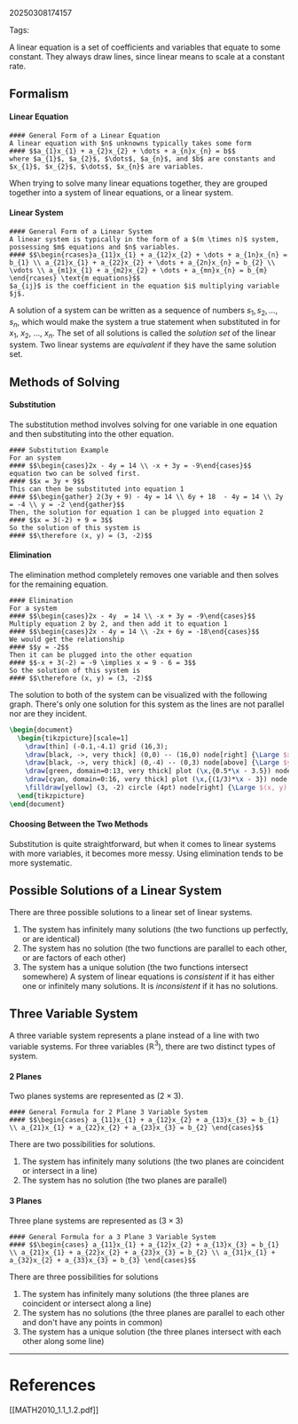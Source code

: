 20250308174157

Tags:

A linear equation is a set of coefficients and variables that equate to some constant. They always draw lines, since linear means to scale at a constant rate. 

## Formalism
#### Linear Equation
```ad-formula
#### General Form of a Linear Equation
A linear equation with $n$ unknowns typically takes some form 
#### $$a_{1}x_{1} + a_{2}x_{2} + \dots + a_{n}x_{n} = b$$
where $a_{1}$, $a_{2}$, $\dots$, $a_{n}$, and $b$ are constants and $x_{1}$, $x_{2}$, $\dots$, $x_{n}$ are variables.
```

When trying to solve many linear equations together, they are grouped together into a system of linear equations, or a linear system.

#### Linear System

```ad-formula
#### General Form of a Linear System
A linear system is typically in the form of a $(m \times n)$ system, possessing $m$ equations and $n$ variables. 
#### $$\begin{rcases}a_{11}x_{1} + a_{12}x_{2} + \dots + a_{1n}x_{n} = b_{1} \\ a_{21}x_{1} + a_{22}x_{2} + \dots + a_{2n}x_{n} = b_{2} \\ \vdots \\ a_{m1}x_{1} + a_{m2}x_{2} + \dots + a_{mn}x_{n} = b_{m} \end{rcases} \text{m equations}$$
$a_{ij}$ is the coefficient in the equation $i$ multiplying variable $j$.
```
A solution of a system can be written as a sequence of numbers $s_{1}, s_{2}, \dots, s_{n}$, which would make the system a true statement when substituted in for $x_{1}$, $x_{2}$, $\dots$, $x_{n}$. The set of all solutions is called the *solution set* of the linear system. Two linear systems are *equivalent* if they have the same solution set. 

## Methods of Solving
#### Substitution
The substitution method involves solving for one variable in one equation and then substituting into the other equation.
```ad-example
#### Substitution Example
For an system 
#### $$\begin{cases}2x - 4y = 14 \\ -x + 3y = -9\end{cases}$$
equation two can be solved first.
#### $$x = 3y + 9$$
This can then be substituted into equation 1
#### $$\begin{gather} 2(3y + 9) - 4y = 14 \\ 6y + 18  - 4y = 14 \\ 2y = -4 \\ y = -2 \end{gather}$$
Then, the solution for equation 1 can be plugged into equation 2
#### $$x = 3(-2) + 9 = 3$$
So the solution of this system is
#### $$\therefore (x, y) = (3, -2)$$
```

#### Elimination
The elimination method completely removes one variable and then solves for the remaining equation.
```ad-example
#### Elimination
For a system
#### $$\begin{cases}2x - 4y  = 14 \\ -x + 3y = -9\end{cases}$$
Multiply equation 2 by 2, and then add it to equation 1
#### $$\begin{cases}2x - 4y = 14 \\ -2x + 6y = -18\end{cases}$$
We would get the relationship
#### $$y = -2$$
Then it can be plugged into the other equation
#### $$-x + 3(-2) = -9 \implies x = 9 - 6 = 3$$
So the solution of this system is
#### $$\therefore (x, y) = (3, -2)$$
```

The solution to both of the system can be visualized with the following graph. There's only one solution for this system as the lines are not parallel nor are they incident.
```tikz
\begin{document}
  \begin{tikzpicture}[scale=1]
    \draw[thin] (-0.1,-4.1) grid (16,3);
    \draw[black, ->, very thick] (0,0) -- (16,0) node[right] {\Large $x$};
    \draw[black, ->, very thick] (0,-4) -- (0,3) node[above] {\Large $y$};
    \draw[green, domain=0:13, very thick] plot (\x,{0.5*\x - 3.5}) node[right] {\Large $2x - 4y = 14$};
    \draw[cyan, domain=0:16, very thick] plot (\x,{(1/3)*\x - 3}) node[right] {\Large $-2x + 6y = -17$};
    \filldraw[yellow] (3, -2) circle (4pt) node[right] {\Large $(x, y) = (3, -2)$};
  \end{tikzpicture}
\end{document}
```

#### Choosing Between the Two Methods
Substitution is quite straightforward, but when it comes to linear systems with more variables, it becomes more messy. Using elimination tends to be more systematic. 

## Possible Solutions of a Linear System
There are three possible solutions to a linear set of linear systems.
1. The system has infinitely many solutions (the two functions up perfectly, or are identical)
2. The system has no solution (the two functions are parallel to each other, or are factors of each other)
3. The system has a unique solution (the two functions intersect somewhere)
A system of linear equations is *consistent* if it has either one or infinitely many solutions. It is *inconsistent* if it has no solutions. 

## Three Variable System
A three variable system represents a plane instead of a line with two variable systems. For three variables ($\mathbb{R}^{3}$), there are two distinct types of system. 
#### 2 Planes
Two planes systems are represented as $(2 \times 3)$. 
```ad-formula
#### General Formula for 2 Plane 3 Variable System
#### $$\begin{cases} a_{11}x_{1} + a_{12}x_{2} + a_{13}x_{3} = b_{1} \\ a_{21}x_{1} + a_{22}x_{2} + a_{23}x_{3} = b_{2} \end{cases}$$
```

There are two possibilities for solutions.
1. The system has infinitely many solutions (the two planes are coincident or intersect in a line)
2. The system has no solution (the two planes are parallel)

#### 3 Planes
Three plane systems are represented as $(3 \times 3)$
```ad-formula
#### General Formula for a 3 Plane 3 Variable System
#### $$\begin{cases} a_{11}x_{1} + a_{12}x_{2} + a_{13}x_{3} = b_{1} \\ a_{21}x_{1} + a_{22}x_{2} + a_{23}x_{3} = b_{2} \\ a_{31}x_{1} + a_{32}x_{2} + a_{33}x_{3} = b_{3} \end{cases}$$
```

There are three possibilities for solutions
1. The system has infinitely many solutions (the three planes are coincident or intersect along a line)
2. The system has no solutions (the three planes are parallel to each other and don't have any points in common)
3. The system has a unique solution (the three planes intersect with each other along some line)
___
# References
[[MATH2010_1.1_1.2.pdf]]
